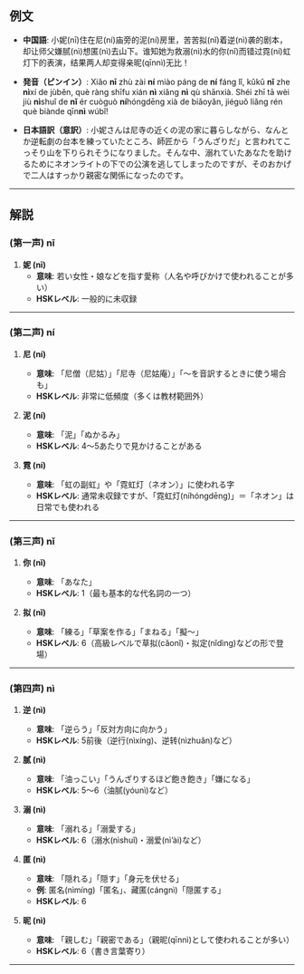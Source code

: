 ## 例文

* **中国語**:
  小妮(nī)住在尼(ní)庙旁的泥(ní)房里，苦苦拟(nǐ)着逆(nì)袭的剧本，却让师父嫌腻(nì)想匿(nì)去山下。谁知她为救溺(nì)水的你(nǐ)而错过霓(ní)虹灯下的表演，结果两人却变得亲昵(qīnnì)无比！

* **発音（ピンイン）**:
  Xiǎo **nī** zhù zài **ní** miào páng de **ní** fáng lǐ,
  kǔkǔ **nǐ** zhe **nì**xí de jùběn, què ràng shīfu xián **nì** xiǎng **nì** qù shānxià.
  Shéi zhī tā wèi jiù **nì**shuǐ de **nǐ** ér cuòguò **ní**hóngdēng xià de biǎoyǎn,
  jiéguǒ liǎng rén què biànde qīn**nì** wúbǐ!

* **日本語訳（意訳）**:
  小妮さんは尼寺の近くの泥の家に暮らしながら、なんとか逆転劇の台本を練っていたところ、師匠から「うんざりだ」と言われてこっそり山を下りられそうになりました。そんな中、溺れていたあなたを助けるためにネオンライトの下での公演を逃してしまったのですが、そのおかげで二人はすっかり親密な関係になったのです。

---

## 解説
### (第一声) nī

1. **妮 (nī)**
   - **意味**: 若い女性・娘などを指す愛称（人名や呼びかけで使われることが多い）
   - **HSKレベル**: 一般的に未収録

---

### (第二声) ní

1. **尼 (ní)**
   - **意味**: 「尼僧（尼姑）」「尼寺（尼姑庵）」「〜を音訳するときに使う場合も」
   - **HSKレベル**: 非常に低頻度（多くは教材範囲外）

2. **泥 (ní)**
   - **意味**: 「泥」「ぬかるみ」
   - **HSKレベル**: 4〜5あたりで見かけることがある

3. **霓 (ní)**
   - **意味**: 「虹の副虹」や「霓虹灯（ネオン）」に使われる字
   - **HSKレベル**: 通常未収録ですが、「霓虹灯(níhóngdēng)」＝「ネオン」は日常でも使われる

---

### (第三声) nǐ

1. **你 (nǐ)**
   - **意味**: 「あなた」
   - **HSKレベル**: 1（最も基本的な代名詞の一つ）

2. **拟 (nǐ)**
   - **意味**: 「練る」「草案を作る」「まねる」「擬〜」
   - **HSKレベル**: 6（高級レベルで草拟(cǎonǐ)・拟定(nǐdìng)などの形で登場）

---

### (第四声) nì

1. **逆 (nì)**
   - **意味**: 「逆らう」「反対方向に向かう」
   - **HSKレベル**: 5前後（逆行(nìxíng)、逆转(nìzhuǎn)など）

2. **腻 (nì)**
   - **意味**: 「油っこい」「うんざりするほど飽き飽き」「嫌になる」
   - **HSKレベル**: 5〜6（油腻(yóunì)など）

3. **溺 (nì)**
   - **意味**: 「溺れる」「溺愛する」
   - **HSKレベル**: 6（溺水(nìshuǐ)・溺爱(nì’ài)など）

4. **匿 (nì)**
   - **意味**: 「隠れる」「隠す」「身元を伏せる」
   - **例**: 匿名(nìmíng)「匿名」、藏匿(cángnì)「隠匿する」
   - **HSKレベル**: 6

5. **昵 (nì)**
   - **意味**: 「親しむ」「親密である」（親昵(qīnnì)として使われることが多い）
   - **HSKレベル**: 6（書き言葉寄り）

---

